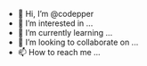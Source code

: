 - 👋 Hi, I’m @codepper
- 👀 I’m interested in ...
- 🌱 I’m currently learning ...
- 💞️ I’m looking to collaborate on ...
- 📫 How to reach me ...

<!---
codepper/codepper is a ✨ special ✨ repository because its `README.md` (this file) appears on your GitHub profile.
You can click the Preview link to take a look at your changes.
--->
